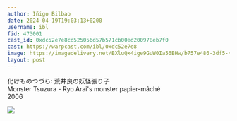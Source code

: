 ```yaml
---
author: Iñigo Bilbao
date: 2024-04-19T19:03:13+0200
username: ibl
fid: 473001
cast_id: 0xdc52e7e8cd525056d57b571cb00ed200978eb7f0
cast: https://warpcast.com/ibl/0xdc52e7e8
image: https://imagedelivery.net/BXluQx4ige9GuW0Ia56BHw/b757e486-3df5-431d-9310-08b528fc8c00/original
layout: post
---
```

化けものつづら: 荒井良の妖怪張り子  
Monster Tsuzura - Ryo Arai's monster papier-mâché  
2006  

![](https://imagedelivery.net/BXluQx4ige9GuW0Ia56BHw/b757e486-3df5-431d-9310-08b528fc8c00/original)